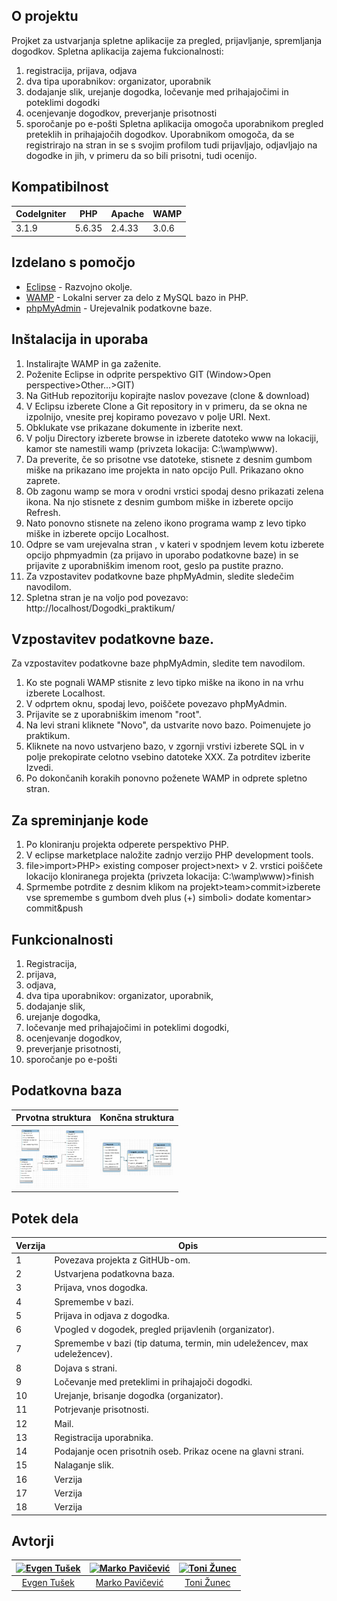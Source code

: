 
## O projektu
 Projket za ustvarjanja spletne aplikacije za pregled, prijavljanje, spremljanja dogodkov.
Spletna aplikacija zajema fukcionalnosti:
1. registracija, prijava, odjava
2. dva tipa uporabnikov: organizator, uporabnik
3. dodajanje slik, urejanje dogodka, ločevanje med prihajajočimi in poteklimi dogodki
4. ocenjevanje dogodkov, preverjanje prisotnosti
5. sporočanje po e-pošti
 Spletna aplikacija omogoča uporabnikom pregled preteklih in prihajajočih dogodkov. Uporabnikom omogoča, da se registrirajo na stran in se s svojim profilom tudi prijavljajo, odjavljajo na dogodke in jih, v primeru da so bili prisotni, tudi ocenijo.
 
 
 ## Kompatibilnost
 |    CodeIgniter    | PHP	 |		Apache	|		WAMP	 |
| ----------------- |------|------|------|
|    3.1.9         | 5.6.35 |	2.4.33		|	3.0.6		 |


 ## Izdelano s pomočjo
 * [Eclipse](https://www.eclipse.org) - Razvojno okolje.
* [WAMP](http://www.wampserver.com/en/#download-wrapper) - Lokalni server za delo z MySQL bazo in PHP.
* [phpMyAdmin](https://www.phpmyadmin.net) - Urejevalnik podatkovne baze.


 ## Inštalacija in uporaba
 1. Instalirajte WAMP in ga zaženite.
3. Poženite Eclipse in odprite perspektivo GIT (Window>Open perspective>Other...>GIT)
4. Na GitHub repozitoriju kopirajte naslov povezave (clone & download) 
5. V Eclipsu izberete Clone a Git repository in v primeru, da se okna ne izpolnijo, vnesite prej kopiramo povezavo  v polje URI. Next.
5. Obklukate vse prikazane dokumente in izberite next.
6. V polju Directory izberete browse in izberete datoteko www na lokaciji, kamor ste namestili wamp (privzeta lokacija: C:\wamp\www).
7. Da preverite, če so prisotne vse datoteke, stisnete z desnim gumbom miške na prikazano ime projekta in nato opcijo Pull. Prikazano okno zaprete.
8. Ob zagonu wamp se mora v orodni vrstici spodaj desno prikazati zelena ikona. Na njo stisnete z desnim gumbom miške in izberete opcijo Refresh.
9. Nato ponovno stisnete na zeleno ikono programa wamp z levo tipko miške in izberete opcijo Localhost.
10. Odpre se vam urejevalna stran , v kateri v spodnjem levem kotu izberete opcijo phpmyadmin (za prijavo in uporabo podatkovne baze) in se prijavite z uporabniškim imenom root, geslo pa pustite prazno.
11. Za vzpostavitev podatkovne baze phpMyAdmin, sledite sledečim navodilom.
12. Spletna stran je na voljo pod povezavo: http://localhost/Dogodki_praktikum/


 ## Vzpostavitev podatkovne baze.
Za vzpostavitev podatkovne baze phpMyAdmin, sledite tem navodilom.
 1. Ko ste pognali WAMP stisnite z levo tipko miške na ikono in na vrhu izberete Localhost.
2. V odprtem oknu, spodaj levo, poiščete povezavo phpMyAdmin.
3. Prijavite se z uporabniškim imenom "root".
4. Na levi strani kliknete "Novo", da ustvarite novo bazo. Poimenujete jo praktikum.
5. Kliknete na novo ustvarjeno bazo, v zgornji vrstivi izberete SQL in v polje prekopirate celotno vsebino datoteke XXX. Za potrditev izberite Izvedi. 
6. Po dokončanih korakih ponovno poženete WAMP in odprete spletno stran.


 ## Za spreminjanje kode
1. Po kloniranju projekta odperete perspektivo PHP.
2. V eclipse marketplace naložite zadnjo verzijo PHP development tools.
3. file>import>PHP> existing composer project>next> v 2. vrstici poiščete lokacijo kloniranega projekta (privzeta lokacija: C:\wamp\www)>finish
4. Sprmembe potrdite z desnim klikom na projekt>team>commit>izberete vse spremembe s gumbom dveh plus (+) simboli> dodate komentar> commit&push


 ## Funkcionalnosti
1. Registracija,
2. prijava, 
3. odjava,
4. dva tipa uporabnikov: organizator, uporabnik,
5. dodajanje slik,
6. urejanje dogodka, 
7. ločevanje med prihajajočimi in poteklimi dogodki,
8. ocenjevanje dogodkov, 
9. preverjanje prisotnosti,
10. sporočanje po e-pošti


 ## Podatkovna baza
 | Prvotna struktura | Končna struktura|
| -------- |------|
| <img alt="Prvi ER" src="https://github.com/EvgennT/Dogodki_praktikum/blob/master/Slike/E-R%20diagram-prvi.png" width="117">|<img alt="Končni ER" src="https://github.com/EvgennT/Dogodki_praktikum/blob/master/Slike/er_model_koncni.jpg" width="117"> |


 ## Potek dela
 |    Verzija    | Opis	 |
| -------- |------|
|      1  | 	Povezava projekta z GitHUb-om. |
|     2   | 	Ustvarjena podatkovna baza. |
|      3  | 	Prijava, vnos dogodka. |
|     4   | Spremembe v bazi.	 |
|    5    | 	Prijava in odjava z dogodka. |
|    6    | Vpogled v dogodek, pregled prijavlenih (organizator).	 |
|    7    | Spremembe v bazi (tip datuma, termin, min udeležencev, max udeležencev).	 |
|   8     | 	Dojava s strani. |
|   9     | Ločevanje med preteklimi in prihajajoči dogodki.	 |
|   10     | 	Urejanje, brisanje dogodka (organizator). |
|     11   | 	Potrjevanje prisotnosti. |
|     12   | Mail.	 |
|    13    | Registracija uporabnika.	 |
|    14    | Podajanje ocen prisotnih oseb.	Prikaz ocene na glavni strani. |
|     15   | 	Nalaganje slik. |
|      16  | Verzija	 |
|     17   | Verzija	 |
|     18   | 	Verzija |


 ## Avtorji
[<img alt="Evgen Tušek" src="https://avatars2.githubusercontent.com/u/39327068?s=460&v=4" width="117">](https://github.com/EvgennT)|[<img alt="Marko Pavičević" src="https://avatars2.githubusercontent.com/u/33724686?s=460&v=4" width="117">](https://github.com/PavicevicMarko)|[<img alt="Toni Žunec" src="https://avatars1.githubusercontent.com/u/33753063?s=460&v=4" width="117">](https://github.com/ZunecToni)|
:---: |:---: |:---: |
[Evgen Tušek](https://github.com/EvgennT) |[Marko Pavičević](https://github.com/PavicevicMarko) |[Toni Žunec](https://github.com/ZunecToni) |
